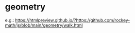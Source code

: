 # geometry
e.g.:
https://htmlpreview.github.io/?https://github.com/rockey-math/js/blob/main/geometry/walk.html
